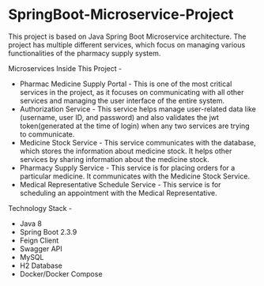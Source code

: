 # SpringBoot-Microservice-Project
This project is based on Java Spring Boot Microservice architecture. The project has multiple different services, which focus on managing various functionalities of the pharmacy supply system. 

Microservices Inside This Project - 
* Pharmac Medicine Supply Portal - This is one of the most critical services in the project, as it focuses on communicating with all other services and managing the user interface of the entire system.
* Authorization Service - This service helps manage user-related data like (username, user ID, and password) and also validates the jwt token(generated at the time of login) when any two services are trying to communicate.
* Medicine Stock Service - This service communicates with the database, which stores the information about medicine stock. It helps other services by sharing information about the medicine stock.
* Pharmacy Supply Service - This service is for placing orders for a particular medicine. It communicates with the Medicine Stock Service.
* Medical Representative Schedule Service - This service is for scheduling an appointment with the Medical Representative.

Technology Stack - 
* Java 8
* Spring Boot 2.3.9
* Feign Client
* Swagger API
* MySQL
* H2 Database
* Docker/Docker Compose
